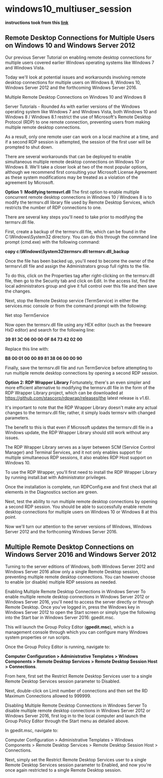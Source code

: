 # windows10_multiuser_session

**instructions took from this [link](http://www.serverwatch.com/server-tutorials/remote-desktop-connections-for-multiple-users-on-windows-10-and-windows-server-2012.html)**

## Remote Desktop Connections for Multiple Users on Windows 10 and Windows Server 2012

Our previous Server Tutorial on enabling remote desktop connections for multiple users covered earlier Windows operating systems like Windows 7 and Windows Vista.

Today we'll look at potential issues and workarounds involving remote desktop connections for multiple users on Windows 8, Windows 10, Windows Server 2012 and the forthcoming Windows Server 2016.

Multiple Remote Desktop Connections on Windows 10 and Windows 8

Server Tutorials - Rounded As with earlier versions of the Windows operating system like Windows 7 and Windows Vista, both Windows 10 and Windows 8 / Windows 8.1 restrict the use of Microsoft's Remote Desktop Protocol (RDP) to one remote connection, preventing users from making multiple remote desktop connections.

As a result, only one remote user can work on a local machine at a time, and if a second RDP session is attempted, the session of the first user will be prompted to shut down.

There are several workarounds that can be deployed to enable simultaneous multiple remote desktop connections on Windows 10 or Windows 8. We'll take a closer look at two of the most popular options, although we recommend first consulting your Microsoft License Agreement as these system modifications may be treated as a violation of the agreement by Microsoft.

**Option 1: Modifying termsvrl.dll**
The first option to enable multiple concurrent remote desktop connections in Windows 10 / Windows 8 is to modify the termsrv.dll library file used by Remote Desktop Services, which restricts the number of RDP connections to one.

There are several key steps you'll need to take prior to modifying the termsrv.dll file.

First, create a backup of the termsrv.dll file, which can be found in the C:\Windows\System32 directory. You can do this through the command line prompt (cmd.exe) with the following command:

**copy c:\Windows\System32\termsrv.dll termsrv.dll_backup**

Once the file has been backed up, you'll need to become the owner of the termsrvl.dll file and assign the Administrators group full rights to the file.

To do this, click on the Properties tag after right-clicking on the termsrv.dll file, then go to the Security tab and click on Edit. In the access list, find the local administrators group and give it full control over this file and then save the changes.

Next, stop the Remote Desktop service (TermService) in either the services.msc console or from the command prompt with the following:

Net stop TermService

Now open the termsrv.dll file using any HEX editor (such as the freeware HxD editor) and search for the following line:

**39 81 3C 06 00 00 0F 84 73 42 02 00**

Replace this line with:

**B8 00 01 00 00 89 81 38 06 00 00 90**

Finally, save the termsrv.dll file and run TermService before attempting to run multiple remote desktop connections by opening a second RDP session.

**Option 2: RDP Wrapper Library**
Fortunately, there's an even simpler and more efficient alternative to modifying the termsrv.dll file in the form of the RDP Wrapper Library project, which can be downloaded at https://github.com/stascorp/rdpwrap/releases(the latest release is v1.6).

It's important to note that the RDP Wrapper Library doesn't make any actual changes to the termsrv.dll file; rather, it simply loads termsrv with changed parameters.

The benefit to this is that even if Microsoft updates the termsrv.dll file in a Windows update, the RDP Wrapper Library should still work without any issues.

The RDP Wrapper Library serves as a layer between SCM (Service Control Manager) and Terminal Services, and it not only enables support for multiple simultaneous RDP sessions, it also enables RDP Host support on Windows 10.

To use the RDP Wrapper, you'll first need to install the RDP Wrapper Library by running install.bat with Administrator privileges.

Once the installation is complete, run RDPConfig.exe and first check that all elements in the Diagnostics section are green.

Next, test the ability to run multiple remote desktop connections by opening a second RDP session. You should be able to successfully enable remote desktop connections for multiple users on Windows 10 or Windows 8 at this point.

Now we'll turn our attention to the server versions of Windows, Windows Server 2012 and the forthcoming Windows Server 2016.

## Multiple Remote Desktop Connections on Windows Server 2016 and Windows Server 2012

Turning to the server editions of Windows, both Windows Server 2012 and Windows Server 2016 allow only a single Remote Desktop session, preventing multiple remote desktop connections. You can however choose to enable (or disable) multiple RDP sessions as needed.

Enabling Multiple Remote Desktop Connections in Windows Server
To enable multiple remote desktop connections in Windows Server 2012 or Windows Server 2016, you'll need to access the server directly or through Remote Desktop. Once you've logged in, press the Windows key in Windows Server 2012 to open the Start screen or simply type the following into the Start bar in Windows Server 2016: gpedit.msc.

This will launch the Group Policy Editor (**gpedit.msc**), which is a management console through which you can configure many Windows system properties or run scripts.

Once the Group Policy Editor is running, navigate to:

**Computer Configuration > Administrative Templates > Windows Components > Remote Desktop Services > Remote Desktop Session Host > Connections**.

From here, first set the Restrict Remote Desktop Services user to a single Remote Desktop Services session parameter to Disabled.

Next, double-click on Limit number of connections and then set the RD Maximum Connections allowed to 999999.

Disabling Multiple Remote Desktop Connections in Windows Server
To disable multiple remote desktop connections in Windows Server 2012 or Windows Server 2016, first log in to the local computer and launch the Group Policy Editor through the Start menu as detailed above.

In gpedit.msc, navigate to:

Computer Configuration > Administrative Templates > Windows Components > Remote Desktop Services > Remote Desktop Session Host > Connections.

Next, simply set the Restrict Remote Desktop Services user to a single Remote Desktop Services session parameter to Enabled, and now you're once again restricted to a single Remote Desktop session.
